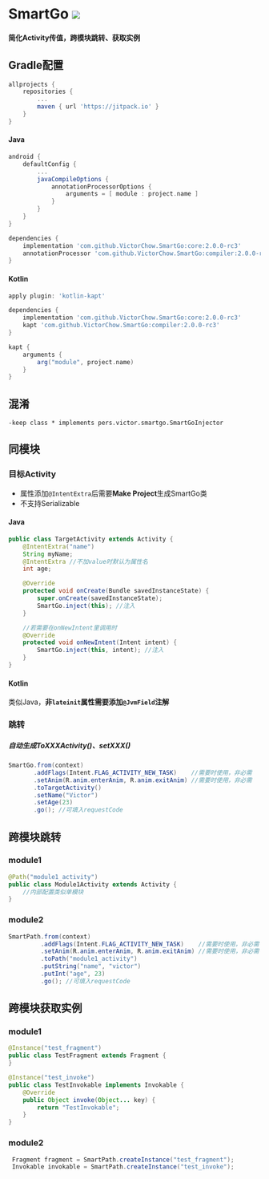 # SmartGo  [![](https://jitpack.io/v/VictorChow/SmartGo.svg)](https://jitpack.io/#VictorChow/SmartGo)

#### 简化Activity传值，跨模块跳转、获取实例

## Gradle配置

```groovy
allprojects {
    repositories {
        ...
        maven { url 'https://jitpack.io' }
    }
}
```

#### Java

```groovy
android {
    defaultConfig {
        ...
        javaCompileOptions {
            annotationProcessorOptions {
                arguments = [ module : project.name ]
            }
        }
    }
}

dependencies {
    implementation 'com.github.VictorChow.SmartGo:core:2.0.0-rc3'
    annotationProcessor 'com.github.VictorChow.SmartGo:compiler:2.0.0-rc3'
}
```
#### Kotlin

```groovy
apply plugin: 'kotlin-kapt'

dependencies {
    implementation 'com.github.VictorChow.SmartGo:core:2.0.0-rc3'
    kapt 'com.github.VictorChow.SmartGo:compiler:2.0.0-rc3'
}

kapt {
    arguments {
        arg("module", project.name)
    }
}
```

## 混淆

```
-keep class * implements pers.victor.smartgo.SmartGoInjector
```

## 同模块

### 目标Activity

- 属性添加`@IntentExtra`后需要**Make Project**生成SmartGo类
- 不支持Serializable

#### Java

```java
public class TargetActivity extends Activity {
    @IntentExtra("name")
    String myName; 
    @IntentExtra //不加value时默认为属性名
    int age;

    @Override
    protected void onCreate(Bundle savedInstanceState) {
        super.onCreate(savedInstanceState);
        SmartGo.inject(this); //注入
    }

    //若需要在onNewIntent里调用时
    @Override
    protected void onNewIntent(Intent intent) {
        SmartGo.inject(this, intent); //注入
    }
}
```

#### Kotlin

类似Java，**非`lateinit`属性需要添加`@JvmField`注解**

### 跳转

##### 自动生成ToXXXActivity()、setXXX()

```java
SmartGo.from(context)
       .addFlags(Intent.FLAG_ACTIVITY_NEW_TASK)    //需要时使用，非必需
       .setAnim(R.anim.enterAnim, R.anim.exitAnim) //需要时使用，非必需
       .toTargetActivity()
       .setName("Victor")
       .setAge(23)
       .go(); //可填入requestCode
```

## 跨模块跳转

### module1

```java
@Path("module1_activity")
public class Module1Activity extends Activity {
    //内部配置类似单模块
}
```

### module2

```java
SmartPath.from(context)
         .addFlags(Intent.FLAG_ACTIVITY_NEW_TASK)    //需要时使用，非必需
         .setAnim(R.anim.enterAnim, R.anim.exitAnim) //需要时使用，非必需
         .toPath("module1_activity")
         .putString("name", "victor")
         .putInt("age", 23)
         .go(); //可填入requestCode
```

## 跨模块获取实例

### module1

```java
@Instance("test_fragment")
public class TestFragment extends Fragment {
}

@Instance("test_invoke")
public class TestInvokable implements Invokable {
    @Override
    public Object invoke(Object... key) {
        return "TestInvokable";
    }
}
```

### module2

```java
 Fragment fragment = SmartPath.createInstance("test_fragment");
 Invokable invokable = SmartPath.createInstance("test_invoke");
```
